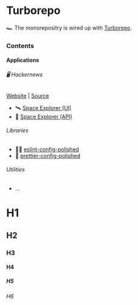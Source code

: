 # Turborepo

🏎️ The monorepositry is wired up with [Turborepo](https://turbo.build/).

### Contents

#### Applications

###### 🖥️ Hackernews

[Website](https://github.com/dvakatsiienko/turborepo/tree/main/apps/hackernews) |
[Source](https://github.com/dvakatsiienko/turborepo/tree/main/apps/hackernews)


-   🛰️
    [Space Explorer (UI)](https://github.com/dvakatsiienko/turborepo/tree/main/apps/space-explorer-ui)
-   🚀
    [Space Explorer (API)](https://github.com/dvakatsiienko/turborepo/tree/main/apps/space-explorer-api)

###### Libraries

-   💅🏼
    [eslint-config-polished](https://github.com/dvakatsiienko/turborepo/tree/main/packages/eslint-config-polished)
-   💄
    [prettier-config-polished](https://github.com/dvakatsiienko/turborepo/tree/main/packages/prettier-config-polished)

###### Utilities

-   ...

# H1
## H2
### H3
#### H4
##### H5
###### H6
